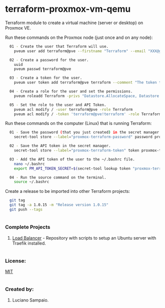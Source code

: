 # terraform-proxmox-vm-qemu
Terraform module to create a virtual machine (server or desktop) on Proxmox VE.

Run these commands on the Proxmox node (just once and on any node):
```bash
  01 - Create the user that Terraform will use.
    pveum user add terraform@pve --firstname "Terraform" --email "XXX@gmail.com" --comment "The user that Terraform will use."

  02 - Create a password for the user.
    uuid
    pveum passwd terraform@pve

  03 - Create a token for the user.
    pveum user token add terraform@pve terraform --comment "The token that Terraform will use."

  04 - Create a role for the user and set the permissions.
    pveum roleadd Terraform -privs "Datastore.AllocateSpace, Datastore.Audit, Group.Allocate, Pool.Audit, Pool.Allocate, Sys.Audit, Sys.Console, Sys.Modify, VM.Allocate, VM.Audit, VM.Clone, VM.Config.CDROM, VM.Config.CPU, VM.Config.Cloudinit, VM.Config.Disk, VM.Config.HWType, VM.Config.Memory, VM.Config.Network, VM.Config.Options, VM.Console, VM.Migrate, VM.Monitor, VM.PowerMgmt, SDN.Use"

  05 - Set the role to the user and API Token.
    pveum acl modify / -user terraform@pve -role Terraform
    pveum acl modify / -token 'terraform@pve!terraform' -role Terraform
```

Run these commands on the computer (Linux) that is running Terraform:
```bash
  01 - Save the password (that you just created) in the secret manager.
    secret-tool store --label="proxmox-terraform-password" password proxmox-terraform-password

  02 - Save the API token in the secret manager.
    secret-tool store --label="proxmox-terraform-token" token proxmox-terraform-token

  03 - Add the API token of the user to the ~/.bashrc file.
    nano ~/.bashrc
    export PM_API_TOKEN_SECRET=$(secret-tool lookup token "proxmox-terraform-token")

  04 - Run the source command on the terminal.
    source ~/.bashrc
```

Create a release to be imported into other Terraform projects:
```bash
  git tag
  git tag -a 1.0.15 -m "Release version 1.0.15"
  git push --tags
```

#
### Complete Projects

1. [Load Balancer](https://github.com/lsampaioweb/load-balancer) - Repository with scripts to setup an Ubuntu server with Traefik installed.

#
### License:

[MIT](LICENSE "MIT License")

#
### Created by:

1. Luciano Sampaio.
